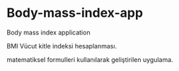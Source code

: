 # Body-mass-index-app
Body mass index application


BMI Vücut kitle indeksi hesaplanması.

matematiksel formulleri kullanılarak geliştirilen uygulama.
